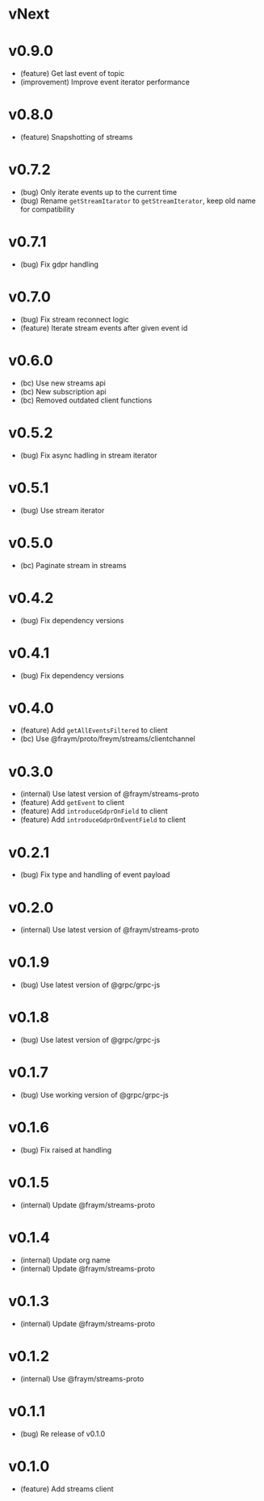 # vNext

# v0.9.0

-   (feature) Get last event of topic
-   (improvement) Improve event iterator performance

# v0.8.0

-   (feature) Snapshotting of streams

# v0.7.2

-   (bug) Only iterate events up to the current time
-   (bug) Rename `getStreamItarator` to `getStreamIterator`, keep old name for compatibility

# v0.7.1

-   (bug) Fix gdpr handling

# v0.7.0

-   (bug) Fix stream reconnect logic
-   (feature) Iterate stream events after given event id

# v0.6.0

-   (bc) Use new streams api
-   (bc) New subscription api
-   (bc) Removed outdated client functions

# v0.5.2

-   (bug) Fix async hadling in stream iterator

# v0.5.1

-   (bug) Use stream iterator

# v0.5.0

-   (bc) Paginate stream in streams

# v0.4.2

-   (bug) Fix dependency versions

# v0.4.1

-   (bug) Fix dependency versions

# v0.4.0

-   (feature) Add `getAllEventsFiltered` to client
-   (bc) Use @fraym/proto/freym/streams/clientchannel

# v0.3.0

-   (internal) Use latest version of @fraym/streams-proto
-   (feature) Add `getEvent` to client
-   (feature) Add `introduceGdprOnField` to client
-   (feature) Add `introduceGdprOnEventField` to client

# v0.2.1

-   (bug) Fix type and handling of event payload

# v0.2.0

-   (internal) Use latest version of @fraym/streams-proto

# v0.1.9

-   (bug) Use latest version of @grpc/grpc-js

# v0.1.8

-   (bug) Use latest version of @grpc/grpc-js

# v0.1.7

-   (bug) Use working version of @grpc/grpc-js

# v0.1.6

-   (bug) Fix raised at handling

# v0.1.5

-   (internal) Update @fraym/streams-proto

# v0.1.4

-   (internal) Update org name
-   (internal) Update @fraym/streams-proto

# v0.1.3

-   (internal) Update @fraym/streams-proto

# v0.1.2

-   (internal) Use @fraym/streams-proto

# v0.1.1

-   (bug) Re release of v0.1.0

# v0.1.0

-   (feature) Add streams client
